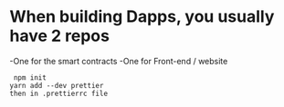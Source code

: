 # When building Dapps, you usually have 2 repos

-One for the smart contracts
-One for Front-end / website

     npm init 
    yarn add --dev prettier 
    then in .prettierrc file
